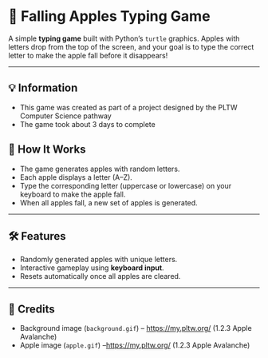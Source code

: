 # 🍎 Falling Apples Typing Game

A simple **typing game** built with Python’s `turtle` graphics. Apples with letters drop from the top of the screen, and your goal is to type the correct letter to make the apple fall before it disappears!

---

## 💡 Information
- This game was created as part of a project designed by the PLTW Computer Science pathway
- The game took about 3 days to complete

## 📖 How It Works
- The game generates apples with random letters.
- Each apple displays a letter (A–Z).
- Type the corresponding letter (uppercase or lowercase) on your keyboard to make the apple fall.
- When all apples fall, a new set of apples is generated.

---

## 🛠️ Features
- Randomly generated apples with unique letters.
- Interactive gameplay using **keyboard input**.
- Resets automatically once all apples are cleared.

---
## 🙏 Credits
- Background image (`background.gif`) – https://my.pltw.org/ (1.2.3 Apple Avalanche)
- Apple image (`apple.gif`) –https://my.pltw.org/ (1.2.3 Apple Avalanche)

